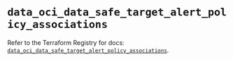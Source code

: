 # `data_oci_data_safe_target_alert_policy_associations`

Refer to the Terraform Registry for docs: [`data_oci_data_safe_target_alert_policy_associations`](https://registry.terraform.io/providers/hashicorp/oci/7.19.0/docs/data-sources/data_safe_target_alert_policy_associations).
